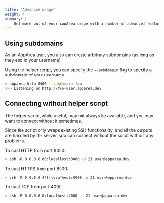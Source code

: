 ```yaml
---
title: 'Advanced usage'
weight: 4
summary: |
    Get more out of your AppArea usage with a number of advanced features!
---
```


## Using subdomains

As an AppArea user, you also can create arbitrary subdomains (as long as they
end in your username)!

Using the helper script, you can specify the `--subdomain` flag to specify a
subdomain of your username.

```bash
> apparea http 8000 --subdomain foo
>>> Listening on http://foo-user.apparea.dev
```

## Connecting without helper script

The helper script, while useful, may not always be available, and you may
want to connect without it sometimes.

Since the script only wraps existing SSH functionality, and all the outputs
are handled by the server, you can connect without the script without any
problems.

To cast HTTP from port 8000:

```bash
> ssh -R 0.0.0.0:80:localhost:8000 -p 21 user@apparea.dev
```

To cast HTTPS from port 8000:

```bash
> ssh -R 0.0.0.0:443:localhost:8000 -p 21 user@apparea.dev
```

To cast TCP from port 4000:

```bash
> ssh -R 0.0.0.0:0:localhost:4000 -p 21 user@apparea.dev
```
